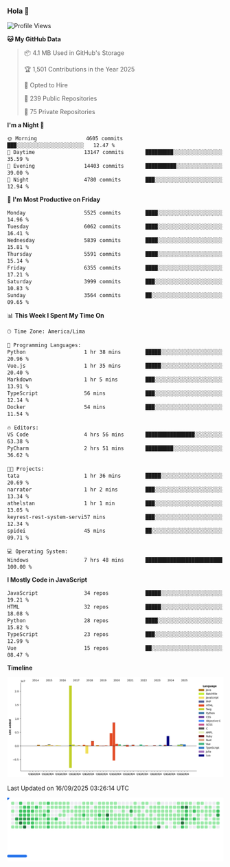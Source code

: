 ### Hola 👋

<!--START_SECTION:waka-->
![Profile Views](http://img.shields.io/badge/Profile%20Views-2-blue)

**🐱 My GitHub Data** 

> 📦 4.1 MB Used in GitHub's Storage 
 > 
> 🏆 1,501 Contributions in the Year 2025
 > 
> 💼 Opted to Hire
 > 
> 📜 239 Public Repositories 
 > 
> 🔑 75 Private Repositories 
 > 
**I'm a Night 🦉** 

```text
🌞 Morning                4605 commits        ███░░░░░░░░░░░░░░░░░░░░░░   12.47 % 
🌆 Daytime                13147 commits       █████████░░░░░░░░░░░░░░░░   35.59 % 
🌃 Evening                14403 commits       ██████████░░░░░░░░░░░░░░░   39.00 % 
🌙 Night                  4780 commits        ███░░░░░░░░░░░░░░░░░░░░░░   12.94 % 
```
📅 **I'm Most Productive on Friday** 

```text
Monday                   5525 commits        ████░░░░░░░░░░░░░░░░░░░░░   14.96 % 
Tuesday                  6062 commits        ████░░░░░░░░░░░░░░░░░░░░░   16.41 % 
Wednesday                5839 commits        ████░░░░░░░░░░░░░░░░░░░░░   15.81 % 
Thursday                 5591 commits        ████░░░░░░░░░░░░░░░░░░░░░   15.14 % 
Friday                   6355 commits        ████░░░░░░░░░░░░░░░░░░░░░   17.21 % 
Saturday                 3999 commits        ███░░░░░░░░░░░░░░░░░░░░░░   10.83 % 
Sunday                   3564 commits        ██░░░░░░░░░░░░░░░░░░░░░░░   09.65 % 
```


📊 **This Week I Spent My Time On** 

```text
🕑︎ Time Zone: America/Lima

💬 Programming Languages: 
Python                   1 hr 38 mins        █████░░░░░░░░░░░░░░░░░░░░   20.96 % 
Vue.js                   1 hr 35 mins        █████░░░░░░░░░░░░░░░░░░░░   20.40 % 
Markdown                 1 hr 5 mins         ███░░░░░░░░░░░░░░░░░░░░░░   13.91 % 
TypeScript               56 mins             ███░░░░░░░░░░░░░░░░░░░░░░   12.14 % 
Docker                   54 mins             ███░░░░░░░░░░░░░░░░░░░░░░   11.54 % 

🔥 Editors: 
VS Code                  4 hrs 56 mins       ████████████████░░░░░░░░░   63.38 % 
PyCharm                  2 hrs 51 mins       █████████░░░░░░░░░░░░░░░░   36.62 % 

🐱‍💻 Projects: 
tata                     1 hr 36 mins        █████░░░░░░░░░░░░░░░░░░░░   20.69 % 
narrator                 1 hr 2 mins         ███░░░░░░░░░░░░░░░░░░░░░░   13.34 % 
athelstan                1 hr 1 min          ███░░░░░░░░░░░░░░░░░░░░░░   13.05 % 
keyrest-rest-system-servi57 mins             ███░░░░░░░░░░░░░░░░░░░░░░   12.34 % 
spidei                   45 mins             ██░░░░░░░░░░░░░░░░░░░░░░░   09.71 % 

💻 Operating System: 
Windows                  7 hrs 48 mins       █████████████████████████   100.00 % 
```

**I Mostly Code in JavaScript** 

```text
JavaScript               34 repos            █████░░░░░░░░░░░░░░░░░░░░   19.21 % 
HTML                     32 repos            █████░░░░░░░░░░░░░░░░░░░░   18.08 % 
Python                   28 repos            ████░░░░░░░░░░░░░░░░░░░░░   15.82 % 
TypeScript               23 repos            ███░░░░░░░░░░░░░░░░░░░░░░   12.99 % 
Vue                      15 repos            ██░░░░░░░░░░░░░░░░░░░░░░░   08.47 % 
```



**Timeline**

![Lines of Code chart](https://raw.githubusercontent.com/KhanMaytok/KhanMaytok/master/assets/bar_graph.png)


 Last Updated on 16/09/2025 03:26:14 UTC
<!--END_SECTION:waka-->


<picture>
  <source
    media="(prefers-color-scheme: dark)"
    srcset="https://raw.githubusercontent.com/KhanMaytok/khanmaytok/41673ec6f6257711002bc37f23c9fd6aabfcfdd7/images/breakout-dark.svg"
  />
  <source
    media="(prefers-color-scheme: light)"
    srcset="https://raw.githubusercontent.com/KhanMaytok/khanmaytok/41673ec6f6257711002bc37f23c9fd6aabfcfdd7/images/breakout-light.svg"
  />
  <img alt="Breakout Game" src="https://raw.githubusercontent.com/KhanMaytok/khanmaytok/41673ec6f6257711002bc37f23c9fd6aabfcfdd7/images/breakout-light.svg" />
</picture>
